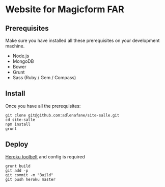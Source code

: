 # Website for Magicform FAR

## Prerequisites
Make sure you have installed all these prerequisites on your development machine.
* Node.js
* MongoDB
* Bower
* Grunt
* Sass (Ruby / Gem / Compass)

## Install 

Once you have all the prerequisites:

```
git clone git@github.com:adlenafane/site-salle.git
cd site-salle
npm install
grunt
```

## Deploy

[Heroku toolbelt](https://toolbelt.heroku.com/) and config is required

```
grunt build
git add -p
git commit -m "Build"
git push heroku master 
```
